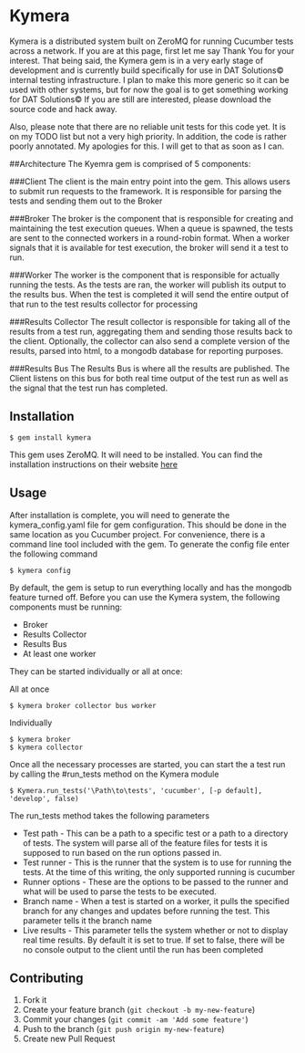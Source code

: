 # Kymera

Kymera is a distributed system built on ZeroMQ for running Cucumber tests across a network.
If you are at this page, first let me say Thank You for your interest.  That being said, the Kymera gem
is in a very early stage of development and is currently build specifically for use in DAT Solutions© internal testing infrastructure.
I plan to make this more generic so it can be used with other systems, but for now the goal is to get something working for DAT Solutions©
If you are still are interested, please download the source code and hack away.

Also, please note that there are no reliable unit tests for this code yet.  It is on my TODO list but not a very high priority. In addition, the code is rather
poorly annotated. My apologies for this. I will get to that as soon as I can.



##Architecture
The Kyemra gem is comprised of 5 components:

###Client
The client is the main entry point into the gem. This allows users to submit run requests to the framework. It is responsible for parsing the tests
and sending them out to the Broker

###Broker
The broker is the component that is responsible for creating and maintaining the test execution queues. When a queue is spawned, the tests are sent to the
 connected workers in a round-robin format. When a worker signals that it is available for test execution, the broker will send it a test to run.

###Worker
The worker is the component that is responsible for actually running the tests. As the tests are ran, the worker will publish its output to the results bus. When
the test is completed it will send the entire output of that run to the test results collector for processing

###Results Collector
The result collector is responsible for taking all of the results from a test run, aggregating them and sending those results back to the client.
Optionally, the collector can also send a complete version of the results, parsed into html, to a mongodb database for reporting purposes.

###Results Bus
The Results Bus is where all the results are published. The Client listens on this bus for both real time output of the test run as well as the signal
that the test run has completed.

## Installation

    $ gem install kymera

This gem uses ZeroMQ. It will need to be installed. You can find the installation instructions on their website [here](http://zeromq.org/intro:get-the-software)

## Usage

After installation is complete, you will need to generate the kymera_config.yaml file for gem configuration. This should be done in the same location
as you Cucumber project. For convenience, there is a command line tool included with the gem. To generate the config file enter the following command

    $ kymera config

By default, the gem is setup to run everything locally and has the mongodb feature turned off.  Before you can use the Kymera system, the following components
must be running:
* Broker
* Results Collector
* Results Bus
* At least one worker

They can be started individually or all at once:

All at once

    $ kymera broker collector bus worker

Individually

    $ kymera broker
    $ kymera collector


Once all the necessary processes are started, you can start the a test run by calling the #run_tests method on the Kymera module

    $ Kymera.run_tests('\Path\to\tests', 'cucumber', [-p default], 'develop', false)


The run_tests method takes the following parameters
* Test path -
     This can be a path to a specific test or a path to a directory of tests. The system will parse all of the feature files for
     tests it is supposed to run based on the run options passed in.
* Test runner -
     This is the runner that the system is to use for running the tests. At the time of this writing, the only supported running is cucumber
* Runner options -
     These are the options to be passed to the runner and what will be used to parse the tests to be executed.
* Branch name -
     When a test is started on a worker, it pulls the specified branch for any changes and updates before running the test. This parameter tells it the branch
     name
* Live results -
     This parameter tells the system whether or not to display real time results. By default it is set to true. If set to false, there will be no console output
     to the client until the run has been completed

## Contributing

1. Fork it
2. Create your feature branch (`git checkout -b my-new-feature`)
3. Commit your changes (`git commit -am 'Add some feature'`)
4. Push to the branch (`git push origin my-new-feature`)
5. Create new Pull Request
